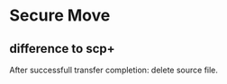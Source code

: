 # Secure Move #
## difference to scp+ ##

After successfull transfer completion: delete source file.